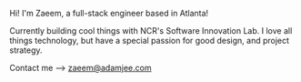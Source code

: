 Hi!
I'm Zaeem, a full-stack engineer based in Atlanta!

Currently building cool things with NCR's Software Innovation Lab.
I love all things technology, but have a special passion for good design, and project strategy.

Contact me --> zaeem@adamjee.com
